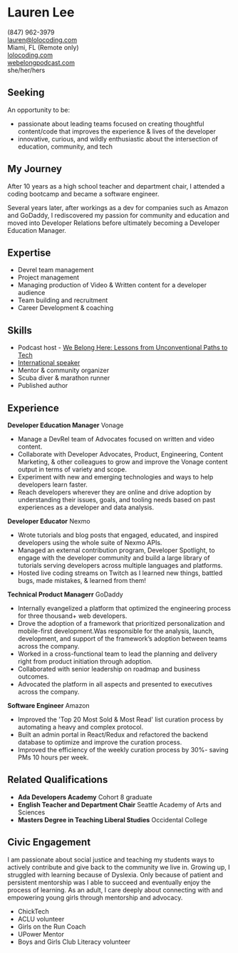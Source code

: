 # **Lauren Lee**
(847) 962-3979  
lauren@lolocoding.com  
Miami, FL (Remote only)    
[lolocoding.com](https://lolocoding.com)   
[webelongpodcast.com](https://webelongpodcast.com)   
she/her/hers 

## Seeking
An opportunity to be:
* passionate about leading teams focused on creating thoughtful content/code that improves the experience & lives of the developer
* innovative, curious, and wildly enthusiastic about the intersection of education, community, and tech 

## My Journey  
After 10 years as a high school teacher and department chair, I attended a coding bootcamp and became a software engineer. 

Several years later, after workings as a dev for companies such as Amazon and GoDaddy, I rediscovered my passion for community and education and moved into Developer Relations before ultimately becoming a Developer Education Manager. 

## Expertise
* Devrel team management
* Project management
* Managing production of Video & Written content for a developer audience
* Team building and recruitment
* Career Development & coaching 

## Skills
* Podcast host - [We Belong Here: Lessons from Unconventional Paths to Tech](webelongpodcast.com)
* [International speaker](https://www.youtube.com/watch?v=toPbLOEdwYs)
* Mentor & community organizer
* Scuba diver & marathon runner
* Published author

## Experience 

**Developer Education Manager** Vonage
* Manage a DevRel team of Advocates focused on written and video content. 
* Collaborate with Developer Advocates, Product, Engineering, Content Marketing, & other colleagues to grow and improve the Vonage content output in terms of variety and scope.
* Experiment with new and emerging technologies and ways to help developers learn faster.
* Reach developers wherever they are online and drive adoption by understanding their issues, goals, and tooling needs based on past experiences as a developer and data analysis.

**Developer Educator** Nexmo 
* Wrote tutorials and blog posts that engaged, educated, and inspired developers using the whole suite of Nexmo APIs.
* Managed an external contribution program, Developer Spotlight, to engage with the developer community and build a large library of tutorials serving developers across multiple languages and platforms.
* Hosted live coding streams on Twitch as I learned new things, battled bugs, made mistakes, & learned from them! 

**Technical Product Managerr** GoDaddy
* Internally evangelized a platform that optimized the engineering process for three thousand+ web developers.
* Drove the adoption of a framework that prioritized personalization and mobile-first development.Was responsible for the analysis, launch, development, and support of the framework’s adoption between teams across the company.
* Worked in a cross-functional team to lead the planning and delivery right from product initiation through adoption.
* Collaborated with senior leadership on roadmap and business outcomes.
* Advocated the platform in all aspects and presented to executives across the company.

**Software Engineer** Amazon 
* Improved the 'Top 20 Most Sold & Most Read' list curation process by automating a heavy and complex protocol.
* Built an admin portal in React/Redux and refactored the backend database to optimize and improve the curation process.
* Improved the efficiency of the weekly curation process by 30%- saving PMs 10 hours per week.

## Related Qualifications 
* **Ada Developers Academy** Cohort 8 graduate   
* **English Teacher and Department Chair** Seattle Academy of Arts and Sciences   
* **Masters Degree in Teaching Liberal Studies** Occidental College    

## Civic Engagement  
I am passionate about social justice and teaching my students ways to actively contribute and give back to the community we live in. Growing up, I struggled with learning because of Dyslexia. Only because of patient and persistent mentorship was I able to succeed and eventually enjoy the process of learning. As an adult, I care deeply about connecting with and empowering young girls through mentorship and advocacy.
- ChickTech
- ACLU volunteer  
- Girls on the Run Coach  
- UPower Mentor  
- Boys and Girls Club Literacy volunteer 
